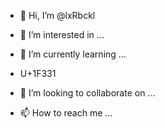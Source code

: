 - 👋 Hi, I’m @lxRbckl
- 👀 I’m interested in ...
- 🌱 I’m currently learning ...
- U+1F331

- 💞️ I’m looking to collaborate on ...
- 📫 How to reach me ...

<!---
lxRbckl/lxRbckl is a ✨ special ✨ repository because its `README.md` (this file) appears on your GitHub profile.
You can click the Preview link to take a look at your changes.
--->
